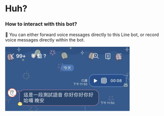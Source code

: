 # Huh?
### How to interact with this bot?
💙 You can either forward voice messages directly to this Line bot, or record voice messages directly within the bot.

<img src="static/images/demo.jpg" alt="demo.jpg" width="80%">